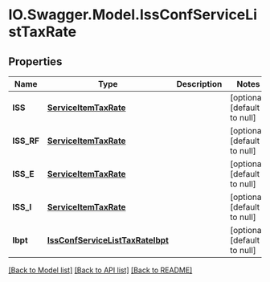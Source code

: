 # IO.Swagger.Model.IssConfServiceListTaxRate
## Properties

Name | Type | Description | Notes
------------ | ------------- | ------------- | -------------
**ISS** | [**ServiceItemTaxRate**](ServiceItemTaxRate.md) |  | [optional] [default to null]
**ISS_RF** | [**ServiceItemTaxRate**](ServiceItemTaxRate.md) |  | [optional] [default to null]
**ISS_E** | [**ServiceItemTaxRate**](ServiceItemTaxRate.md) |  | [optional] [default to null]
**ISS_I** | [**ServiceItemTaxRate**](ServiceItemTaxRate.md) |  | [optional] [default to null]
**Ibpt** | [**IssConfServiceListTaxRateIbpt**](IssConfServiceListTaxRateIbpt.md) |  | [optional] [default to null]

[[Back to Model list]](../README.md#documentation-for-models) [[Back to API list]](../README.md#documentation-for-api-endpoints) [[Back to README]](../README.md)

